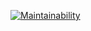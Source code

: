 [![Maintainability](https://api.codeclimate.com/v1/badges/b862d062fd6bb4174ba0/maintainability)](https://codeclimate.com/github/Mokto/status-monitor/maintainability)